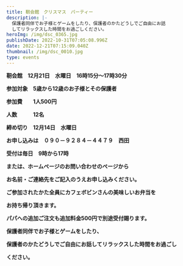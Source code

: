 ```yaml
---
title: 靭会館　クリスマス　パーティー
description: |-
  保護者同伴でお子様とゲームをしたり、保護者のかたどうしでご自由にお話
  してリラックスした時間をお過ごしください。
heroImg: /img/dsc_0365.jpg
publishDate: 2022-10-31T07:05:08.996Z
date: 2022-12-21T07:15:09.040Z
thumbnail: /img/dsc_0010.jpg
type: events
---
```

**靭会館　12月21日　水曜日　16時15分～17時30分**

**参加対象　5歳から12歳のお子様とその保護者**

**参加費　　1人500円**

**人数　　　12名**

**締め切り　12月14日　水曜日**

**お申し込みは　０９０－９２８４－４４７９　西田**

**受付は毎日　9時から17時**

**または、ホームページのお問い合わせのページから**

**お名前・ご連絡先をご記入のうえお申し込みください。**

**ご参加されたかた全員にカフェボビンさんの美味しいお弁当を**

**お持ち帰り頂きます。**

**パパへの追加ご注文も追加料金500円で別途受付賜ります。**

**保護者同伴でお子様とゲームをしたり、**

**保護者のかたどうしでご自由にお話してリラックスした時間をお過ごし**

**ください。**